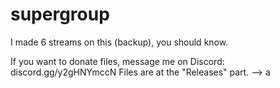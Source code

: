 # supergroup
I made 6 streams on this (backup), you should know.

If you want to donate files, message me on Discord: discord.gg/y2gHNYmccN
Files are at the "Releases" part. -->
a
